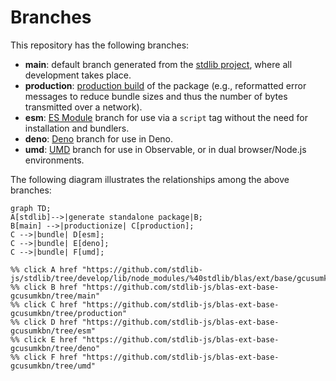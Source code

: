 <!--

@license Apache-2.0

Copyright (c) 2022 The Stdlib Authors.

Licensed under the Apache License, Version 2.0 (the "License");
you may not use this file except in compliance with the License.
You may obtain a copy of the License at

    http://www.apache.org/licenses/LICENSE-2.0

Unless required by applicable law or agreed to in writing, software
distributed under the License is distributed on an "AS IS" BASIS,
WITHOUT WARRANTIES OR CONDITIONS OF ANY KIND, either express or implied.
See the License for the specific language governing permissions and
limitations under the License.

-->

# Branches

This repository has the following branches:

-   **main**: default branch generated from the [stdlib project][stdlib-url], where all development takes place.
-   **production**: [production build][production-url] of the package (e.g., reformatted error messages to reduce bundle sizes and thus the number of bytes transmitted over a network).
-   **esm**: [ES Module][esm-url] branch for use via a `script` tag without the need for installation and bundlers.
-   **deno**: [Deno][deno-url] branch for use in Deno.
-   **umd**: [UMD][umd-url] branch for use in Observable, or in dual browser/Node.js environments.

The following diagram illustrates the relationships among the above branches:

```mermaid
graph TD;
A[stdlib]-->|generate standalone package|B;
B[main] -->|productionize| C[production];
C -->|bundle| D[esm];
C -->|bundle| E[deno];
C -->|bundle| F[umd];

%% click A href "https://github.com/stdlib-js/stdlib/tree/develop/lib/node_modules/%40stdlib/blas/ext/base/gcusumkbn"
%% click B href "https://github.com/stdlib-js/blas-ext-base-gcusumkbn/tree/main"
%% click C href "https://github.com/stdlib-js/blas-ext-base-gcusumkbn/tree/production"
%% click D href "https://github.com/stdlib-js/blas-ext-base-gcusumkbn/tree/esm"
%% click E href "https://github.com/stdlib-js/blas-ext-base-gcusumkbn/tree/deno"
%% click F href "https://github.com/stdlib-js/blas-ext-base-gcusumkbn/tree/umd"
```

[stdlib-url]: https://github.com/stdlib-js/stdlib/tree/develop/lib/node_modules/%40stdlib/blas/ext/base/gcusumkbn
[production-url]: https://github.com/stdlib-js/blas-ext-base-gcusumkbn/tree/production
[deno-url]: https://github.com/stdlib-js/blas-ext-base-gcusumkbn/tree/deno
[umd-url]: https://github.com/stdlib-js/blas-ext-base-gcusumkbn/tree/umd
[esm-url]: https://github.com/stdlib-js/blas-ext-base-gcusumkbn/tree/esm